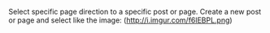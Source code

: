 Select specific page direction to a specific post or page.
Create a new post or page and select like the image:
(http://i.imgur.com/f6lEBPL.png)